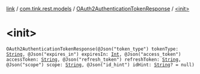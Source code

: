 [link](../../index.md) / [com.tink.rest.models](../index.md) / [OAuth2AuthenticationTokenResponse](index.md) / [&lt;init&gt;](./-init-.md)

# &lt;init&gt;

`OAuth2AuthenticationTokenResponse(@Json("token_type") tokenType: `[`String`](https://kotlinlang.org/api/latest/jvm/stdlib/kotlin/-string/index.html)`, @Json("expires_in") expiresIn: `[`Int`](https://kotlinlang.org/api/latest/jvm/stdlib/kotlin/-int/index.html)`, @Json("access_token") accessToken: `[`String`](https://kotlinlang.org/api/latest/jvm/stdlib/kotlin/-string/index.html)`, @Json("refresh_token") refreshToken: `[`String`](https://kotlinlang.org/api/latest/jvm/stdlib/kotlin/-string/index.html)`, @Json("scope") scope: `[`String`](https://kotlinlang.org/api/latest/jvm/stdlib/kotlin/-string/index.html)`, @Json("id_hint") idHint: `[`String`](https://kotlinlang.org/api/latest/jvm/stdlib/kotlin/-string/index.html)`? = null)`